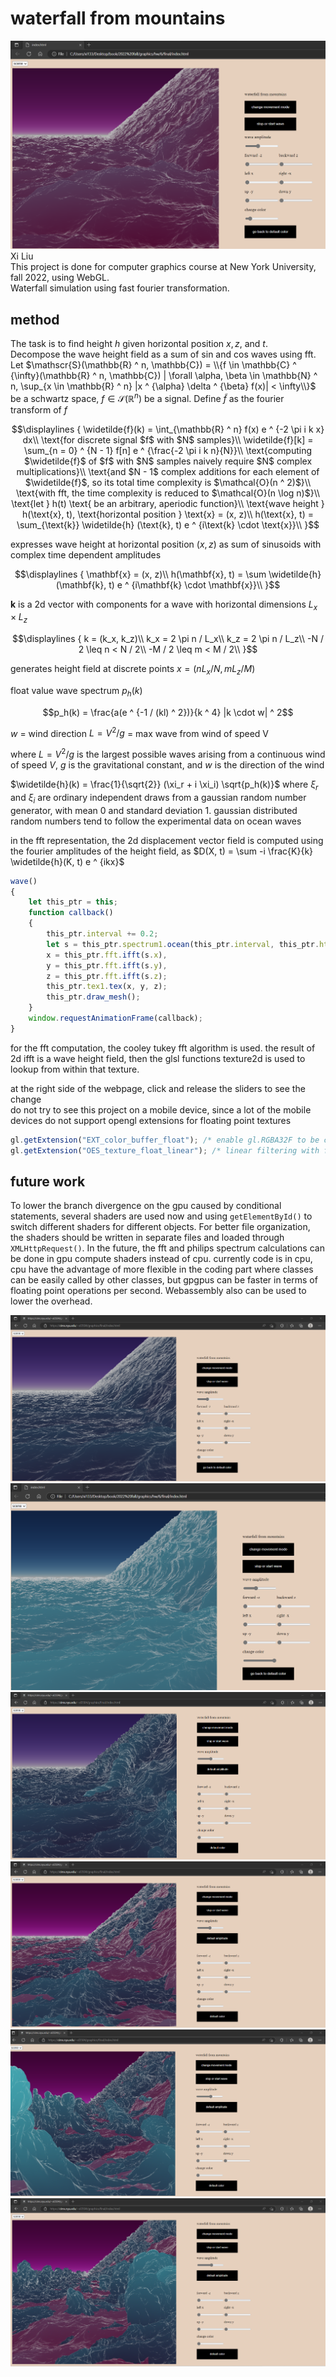 # waterfall from mountains
![2](a/image/2.png)
Xi Liu<br>
This project is done for computer graphics course at New York University, fall 2022, using WebGL.<br>
Waterfall simulation using fast fourier transformation.

## method
The task is to find height $h$ given horizontal position $x, z$, and $t$.<br>
Decompose the wave height field as a sum of sin and cos waves using fft.<br>
Let $\mathscr{S}(\mathbb{R} ^ n, \mathbb{C}) = \\{f \in \mathbb{C} ^ {\infty}(\mathbb{R} ^ n, \mathbb{C}) | \forall \alpha, \beta \in \mathbb{N} ^ n, \sup_{x \in \mathbb{R} ^ n} |x ^ {\alpha} \delta ^ {\beta} f(x)| < \infty\\}$ be a schwartz space, $f \in \mathscr{S}(\mathbb{R} ^ n)$ be a signal. Define $\widetilde f$ as the fourier transform of $f$
```math
\displaylines
{
  \widetilde{f}(k) = \int_{\mathbb{R} ^ n} f(x) e ^ {-2 \pi i k x} dx\\
  \text{for discrete signal $f$ with $N$ samples}\\
  \widetilde{f}[k] = \sum_{n = 0} ^ {N - 1} f[n] e ^ {\frac{-2 \pi i k n}{N}}\\
  \text{computing $\widetilde{f}$ of $f$ with $N$ samples naively require $N$ complex multiplications}\\
  \text{and $N - 1$ complex additions for each element of $\widetilde{f}$, so its total time complexity is $\mathcal{O}(n ^ 2)$}\\
  \text{with fft, the time complexity is reduced to $\mathcal{O}(n \log n)$}\\
  \text{let } h(t) \text{ be an arbitrary, aperiodic function}\\
  \text{wave height } h(\text{x}, t), \text{horizontal position } \text{x} = (x, z)\\
  h(\text{x}, t) = \sum_{\text{k}} \widetilde{h} (\text{k}, t) e ^ {i\text{k} \cdot \text{x}}\\
}
```

expresses wave height at horizontal position $(x, z)$ as sum of sinusoids
with complex time dependent amplitudes

```math
\displaylines
{
  \mathbf{x} = (x, z)\\
  h(\mathbf{x}, t) = \sum \widetilde{h} (\mathbf{k}, t) e ^ {i\mathbf{k} \cdot \mathbf{x}}\\
}
```

$\mathbf{k}$ is a 2d vector with components
for a wave with horizontal dimensions $L_x \times L_z$
```math
\displaylines
{
  k = (k_x, k_z)\\
  k_x = 2 \pi n / L_x\\
  k_z = 2 \pi n / L_z\\
  -N / 2 \leq n < N / 2\\
  -M / 2 \leq m < M / 2\\
}
```

generates height field at discrete points $x = (n L_x / N, m L_z / M)$

float value
wave spectrum $p_h(k)$
```math
p_h(k) = \frac{a(e ^ {-1 / (kl) ^ 2})}{k ^ 4} |k \cdot w| ^ 2
```
$w$ = wind direction
$L = V ^ 2 / g$ = max wave from wind of speed V

where $L = V ^ 2 / g$ is the largest possible waves arising
from a continuous wind of speed $V$,
$g$ is the gravitational constant, and $w$ is the direction of the wind

$\widetilde{h}(k) = \frac{1}{\sqrt{2}} (\xi_r + i \xi_i) \sqrt{p_h(k)}$
where $\xi_r$ and $\xi_i$ are ordinary independent draws from a gaussian
random number generator, with mean 0 and standard deviation 1. gaussian distributed random numbers tend to follow the experimental data on ocean waves

in the fft representation, the 2d displacement vector field is computed using the fourier amplitudes
of the height field, as
$D(X, t) = \sum -i \frac{K}{k} \widetilde{h}(K, t) e ^ {ikx}$

```javascript
wave()
{
    let this_ptr = this;
    function callback()
    {
        this_ptr.interval += 0.2;
        let s = this_ptr.spectrum1.ocean(this_ptr.interval, this_ptr.htilde0, this_ptr.htilde1),
        x = this_ptr.fft.ifft(s.x),
        y = this_ptr.fft.ifft(s.y),
        z = this_ptr.fft.ifft(s.z);
        this_ptr.tex1.tex(x, y, z);
        this_ptr.draw_mesh();
    }
    window.requestAnimationFrame(callback);
}
```

for the fft computation, the cooley tukey fft algorithm is used.
the result of 2d ifft is a wave height field, then the glsl functions texture2d is used to lookup from within that texture.

at the right side of the webpage, click and release the sliders to see the change<br>
do not try to see this project on a mobile device, since a lot of the mobile
devices do not support opengl extensions for floating point textures
```javascript
gl.getExtension("EXT_color_buffer_float"); /* enable gl.RGBA32F to be color renderable */
gl.getExtension("OES_texture_float_linear"); /* linear filtering with float pixel textures */
```

## future work
To lower the branch divergence on the gpu caused by conditional statements, several shaders are used now and using ```getElementById()``` to switch different shaders for different objects. For better file organization, the shaders should be written in separate files and loaded through ```XMLHttpRequest()```. In the future, the fft and philips spectrum calculations can be done in gpu compute shaders instead of cpu. currently code is in cpu, cpu have the advantage of more flexible in the coding part where classes can be easily called by other classes, but gpgpus can be faster in terms of floating point operations per second. Webassembly also can be used to lower the overhead.

![0](a/image/0.png)
![1](a/image/1.png)
![3](a/image/3.png)
![4](a/image/4.png)
![5](a/image/5.png)
![6](a/image/6.png)



